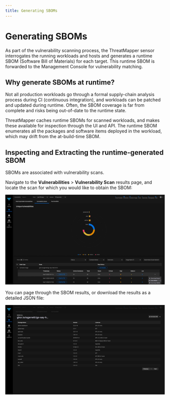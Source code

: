 ```yaml
---
title: Generating SBOMs
---
```


# Generating SBOMs

As part of the vulnerability scanning process, the ThreatMapper sensor interrogates the running workloads and hosts and generates a runtime SBOM (Software Bill of Materials) for each target.  This runtime SBOM is forwarded to the Management Console for vulnerability matching.

## Why generate SBOMs at runtime?

Not all production workloads go through a formal supply-chain analysis process during CI (continuous integration), and workloads can be patched and updated during runtime.  Often, the SBOM coverage is far from complete and risks being out-of-date to the runtime state.

ThreatMapper caches runtime SBOMs for scanned workloads, and makes these available for inspection through the UI and API. The runtime SBOM enumerates all the packages and software items deployed in the workload, which may drift from the at-build-time SBOM.

## Inspecting and Extracting the runtime-generated SBOM

SBOMs are associated with vulnerability scans.

Navigate to the **Vulnerabilities** > **Vulnerability Scan** results page, and locate the scan for which you would like to obtain the SBOM:

![Vulnerability Scan results](../img/sbom-1.jpg)

You can page through the SBOM results, or download the results as a detailed JSON file:

![Software Bill of Materials](../img/sbom-2.jpg)
